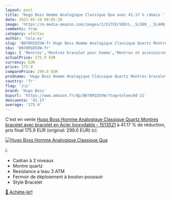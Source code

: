 ```yaml
---
layout: post
title: 'Hugo Boss Homme Analogique Classique Qua avec 41.17 % rabais '
date: 2021-05-18 08:05:30
image: 'https://m.media-amazon.com/images/I/517CErVEDrL._SL500_._SL400_.jpg'
comments: true
category: ofertas
author: 'tole.es'
slug: 'B076M1D5VW-fr Hugo Boss Homme Analogique Classique Quartz Montres...'
sku: 'B076M1D5VW-fr'
tags: [ 'Montres','Montres bracelet pour homme','Montres et accessoires','Montres homme','hugo boss', ]
actualPrice: 175.9 EUR
currency: EUR
price: 175.9
comparePrice: 299.0 EUR
prodname: 'Hugo Boss Homme Analogique Classique Quartz Montres bracelet avec bracelet en Acier Inoxydable - 1513521'
country: 'fr'
flag: '🇫🇷'
brand: 'Hugo Boss'
buyurl: 'https://www.amazon.fr/dp/B076M1D5VW/?tag=tolees0d-21'
descuento: '41.17'
average: '175.9'
---
```


C'est en vente [Hugo Boss Homme Analogique Classique Quartz Montres bracelet avec bracelet en Acier Inoxydable - 1513521](https://www.amazon.fr/dp/B076M1D5VW/?tag=tolees0d-21)  à  41.17 % de réduction, prix final  175.9 EUR (original: 299.0 EUR) ici:

[![Hugo Boss Homme Analogique Classique Qua](https://m.media-amazon.com/images/I/517CErVEDrL._SL500_._SL400_.jpg)](https://www.amazon.fr/dp/B076M1D5VW/?tag=tolees0d-21)

ℹ️:

- Cadran à 2 niveaux
- Montre quartz
- Resistance a leau 3 ATM
- Fermoir de déploiement à bouton-poussoir
- Style Bracelet

[🛒 Achète-le!!](https://www.amazon.fr/dp/B076M1D5VW/?tag=tolees0d-21)
